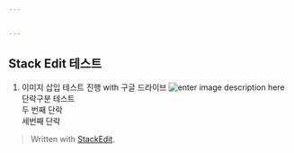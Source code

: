 ```yaml
---


---
```


<h2 id="stack-edit-테스트">Stack Edit 테스트</h2>
<ol>
<li>이미지 삽입 테스트 진행 with 구글 드라이브
<img src="https://picasaweb.google.com/111145363340258638733/6477069196622398849#6477069204466390562" alt="enter image description here" title="test_image">
단락구분 테스트<br>
두 번째 단락<br>
세번째 단락</li>
</ol>
<blockquote>
<p>Written with <a href="https://stackedit.io/">StackEdit</a>.</p>
</blockquote>

